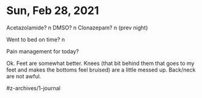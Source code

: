 # Sun, Feb 28, 2021
Acetazolamide? n
DMSO? n
Clonazepam? n
(prev night)

Went to bed on time? n

Pain management for today? 


Ok. Feet are somewhat better. Knees (that bit behind them that goes to my feet and makes the bottoms feel bruised) are a little messed up. Back/neck are not awful. 


#z-archives/1-journal